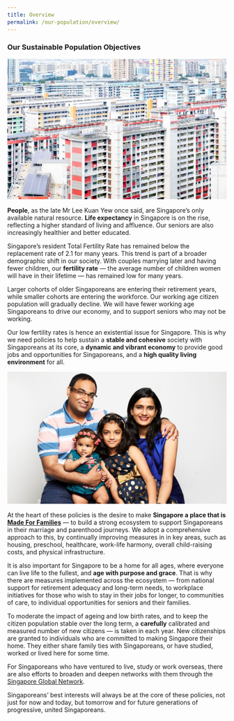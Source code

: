 ```yaml
---
title: Overview
permalink: /our-population/overview/
---
```


### Our Sustainable Population Objectives

![Public housing in Singapore, image by iStock](/images/stock-image-10.JPG)

**People**, as the late Mr Lee Kuan Yew once said, are Singapore’s only available natural resource. **Life expectancy** in Singapore is on the rise, reflecting a higher standard of living and affluence. Our seniors are also increasingly healthier and better educated.

Singapore’s resident Total Fertility Rate has remained below the replacement rate of 2.1 for many years. This trend is part of a broader demographic shift in our society. With couples marrying later and having fewer children, our **fertility rate** — the average number of children women will have in their lifetime — has remained low for many years.

Larger cohorts of older Singaporeans are entering their retirement years, while smaller cohorts are entering the workforce. Our working age citizen population will gradually decline. We will have fewer working age Singaporeans to drive our economy, and to support seniors who may not be working.

Our low fertility rates is hence an existential issue for Singapore. This is why we need policies to help sustain a **stable and cohesive** society with Singaporeans at its core, a **dynamic and vibrant economy** to provide good jobs and opportunities for Singaporeans, and a **high quality living environment** for all.

![Family of two](/images/stock-image-17.JPG)

At the heart of these policies is the desire to make **Singapore a place that is [Made For Families](www.go.gov.sg/madeforfamilies)** — to build a strong ecosystem to support Singaporeans in their marriage and parenthood journeys. We adopt a comprehensive approach to this, by continually improving measures in in key areas, such as housing, preschool, healthcare, work-life harmony, overall child-raising costs, and physical infrastructure. 

It is also important for Singapore to be a home for all ages, where everyone can live life to the fullest, and **age with purpose and grace**. That is why there are measures implemented across the ecosystem — from national support for retirement adequacy and long-term needs, to workplace initiatives for those who wish to stay in their jobs for longer, to communities of care, to individual opportunities for seniors and their families.

To moderate the impact of ageing and low birth rates, and to keep the citizen population stable over the long term, a **carefully** calibrated and measured number of new citizens — is taken in each year. New citizenships are granted to individuals who are committed to making Singapore their home. They either share family ties with Singaporeans, or have studied, worked or lived here for some time.  

For Singaporeans who have ventured to live, study or work overseas, there are also efforts to broaden and deepen networks with them through the [Singapore Global Network](https://singaporeglobalnetwork.gov.sg/). 

Singaporeans’ best interests will always be at the core of these policies, not just for now and today, but tomorrow and for future generations of progressive, united Singaporeans.
